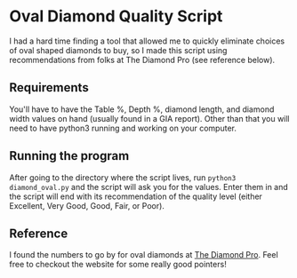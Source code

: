 # Oval Diamond Quality Script
I had a hard time finding a tool that allowed me to quickly eliminate choices of oval shaped diamonds to buy, so I made this script using recommendations from folks at The Diamond Pro (see reference below). 

## Requirements
You'll have to have the Table %, Depth %, diamond length, and diamond width values on hand (usually found in a GIA report). Other than that you will need to have python3 running and working on your computer.

## Running the program
After going to the directory where the script lives, run
```python3 diamond_oval.py```
and the script will ask you for the values. Enter them in and the script will end with its recommendation of the quality level (either Excellent, Very Good, Good, Fair, or Poor).

## Reference
I found the numbers to go by for oval diamonds at [The Diamond Pro](https://www.diamonds.pro/education/oval-cut/). Feel free to checkout the website for some really good pointers!
